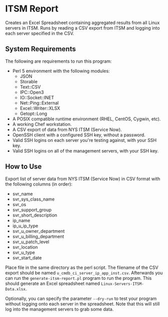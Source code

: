 ITSM Report
==================
Creates an Excel Spreadsheet containing aggregated results from all Linux servers in ITSM. Runs by reading a CSV export from ITSM and logging into each server specified in the CSV.

System Requirements
-------------------
The following are requirements to run this program:

- Perl 5 environment with the following modules:
  - JSON
  - Storable
  - Text::CSV
  - IPC::Open3
  - IO::Socket::INET
  - Net::Ping::External
  - Excel::Writer::XLSX
  - Getopt::Long
- A POSIX compatible runtime environment (RHEL, CentOS, Cygwin, etc).
- A working Chef workstation.
- A CSV export of data from NYS ITSM (Service Now).
- OpenSSH client with a configured SSH key, without a password.
- Valid SSH logins on each server you're testing against, with your SSH key.
- Valid SSH logins on all of the management servers, with your SSH key.

How to Use
-------------------
Export list of server data from NYS ITSM (Service Now) in CSV format with the following columns (in order):

- svr_name
- svr_sys_class_name
- svr_os
- svr_support_group
- svr_short_description
- ip_name
- ip_u_ip_type
- svr_u_owner_department
- svr_u_billing_department
- svr_u_patch_level
- svr_location
- svr_u_type
- svr_start_date

Place file in the same directory as the perl script.  The filename of the CSV export should be named `u_cmdb_ci_server_ip_app_inst.csv`.  Afterwards you can run the `generate-itsm-report.pl` program to run the program.  This should generate an Excel spreadsheet named `Linux-Servers-ITSM-Data.xlsx`.

Optionally, you can specify the parameter `--dry-run` to test your program without logging onto each server in the spreadsheet.  Note that this will still log into the management servers to grab some data.
